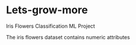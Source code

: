 # Lets-grow-more

Iris Flowers Classification ML Project 

The iris flowers dataset contains numeric attributes
